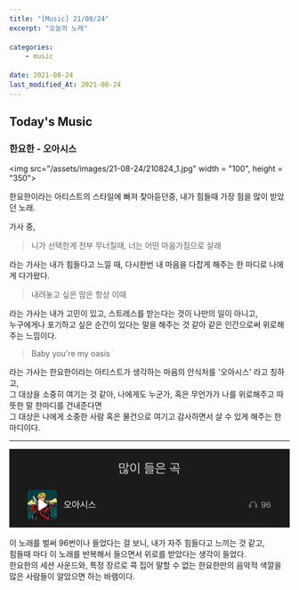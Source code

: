 ```yaml
---
title: "[Music] 21/08/24"
excerpt: "오늘의 노래"

categories:
    - music

date: 2021-08-24
last_modified_At: 2021-08-24
---
```


## Today's Music

### 한요한 - 오아시스


<img src="/assets/images/21-08-24/210824_1.jpg" width = "100", height = "350">

한요한이라는 아티스트의 스타일에 빠져 찾아듣던중, 내가 힘들때 가장 힘을 많이 받았던 노래.

가사 중, 
> 니가 선택한게 전부 무너질때, 너는 어떤 마음가짐으로 살래

라는 가사는 내가 힘들다고 느낄 때, 다시한번 내 마음을 다잡게 해주는 한 마디로 나에게 다가왔다.

> 내려놓고 싶은 맘은 항상 이때

라는 가사는 내가 고민이 있고, 스트레스를 받는다는 것이 나만의 일이 아니고,<br>
누구에게나 포기하고 싶은 순간이 있다는 말을 해주는 것 같아 같은 인간으로써 위로해주는 느낌이다.

> Baby you're my oasis

라는 가사는 한요한이라는 아티스트가 생각하는 마음의 안식처를 '오아시스' 라고 칭하고,<br>
그 대상을 소중히 여기는 것 같아, 나에게도 누군가, 혹은 무언가가 나를 위로해주고 따뜻한 말 한마디를 건내준다면<br>
그 대상은 나에게 소중한 사람 혹은 물건으로 여기고 감사하면서 살 수 있게 해주는 한 마디이다.<br>

---

![image](/assets/images/21-08-24/210824_2.jpg)

이 노래를 벌써 96번이나 들었다는 걸 보니, 내가 자주 힘들다고 느끼는 것 같고,<br>
힘들때 마다 이 노래를 반복해서 들으면서 위로를 받았다는 생각이 들었다.<br>
한요한의 세션 사운드와, 특정 장르로 콕 집어 말할 수 없는 한요한만의 음악적 색깔을<br>
많은 사람들이 알았으면 하는 바램이다.<br>
